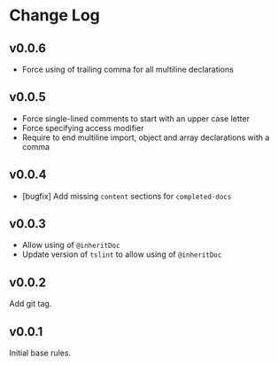 Change Log
===

v0.0.6
---

- Force using of trailing comma for all multiline declarations

v0.0.5
---

- Force single-lined comments to start with an upper case letter
- Force specifying access modifier
- Require to end multiline import, object and array declarations with a comma

v0.0.4
---

- [bugfix] Add missing `content` sections for `completed-docs`

v0.0.3
---

- Allow using of `@inheritDoc`
- Update version of `tslint` to allow using of `@inheritDoc`

v0.0.2
---

Add git tag.

v0.0.1
---

Initial base rules.
